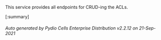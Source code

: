






This service provides all endpoints for CRUD-ing the ACLs.

[:summary]

###### Auto generated by Pydio Cells Enterprise Distribution v2.2.12 on 21-Sep-2021
